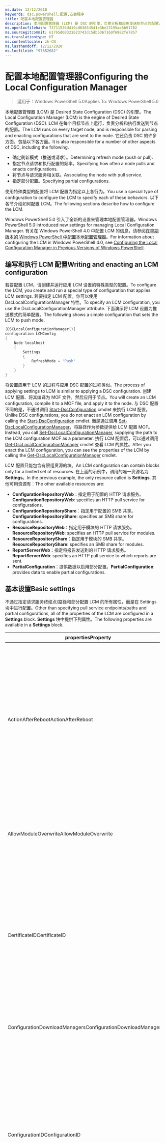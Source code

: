 ```yaml
---
ms.date: 12/12/2018
keywords: dsc,powershell,配置,安装程序
title: 配置本地配置管理器
description: 本地配置管理器 (LCM) 是 DSC 的引擎，负责分析和应用发送到节点的配置。
ms.openlocfilehash: 73711536d419cd0305d541e3be23195ae6b91782
ms.sourcegitcommit: 61765d08321623743dc5db5367160f6982fe7857
ms.translationtype: HT
ms.contentlocale: zh-CN
ms.lasthandoff: 12/12/2020
ms.locfileid: "97352682"
---
```

# <a name="configuring-the-local-configuration-manager"></a><span data-ttu-id="850c1-104">配置本地配置管理器</span><span class="sxs-lookup"><span data-stu-id="850c1-104">Configuring the Local Configuration Manager</span></span>

> <span data-ttu-id="850c1-105">适用于：Windows PowerShell 5.0</span><span class="sxs-lookup"><span data-stu-id="850c1-105">Applies To: Windows PowerShell 5.0</span></span>

<span data-ttu-id="850c1-106">本地配置管理器 (LCM) 是 Desired State Configuration (DSC) 的引擎。</span><span class="sxs-lookup"><span data-stu-id="850c1-106">The Local Configuration Manager (LCM) is the engine of Desired State Configuration (DSC).</span></span> <span data-ttu-id="850c1-107">LCM 在每个目标节点上运行，负责分析和执行发送到节点的配置。</span><span class="sxs-lookup"><span data-stu-id="850c1-107">The LCM runs on every target node, and is responsible for parsing and enacting configurations that are sent to the node.</span></span> <span data-ttu-id="850c1-108">它还负责 DSC 的许多方面，包括以下各方面。</span><span class="sxs-lookup"><span data-stu-id="850c1-108">It is also responsible for a number of other aspects of DSC, including the following.</span></span>

- <span data-ttu-id="850c1-109">确定刷新模式（推送或请求）。</span><span class="sxs-lookup"><span data-stu-id="850c1-109">Determining refresh mode (push or pull).</span></span>
- <span data-ttu-id="850c1-110">指定节点请求和执行配置的频率。</span><span class="sxs-lookup"><span data-stu-id="850c1-110">Specifying how often a node pulls and enacts configurations.</span></span>
- <span data-ttu-id="850c1-111">将节点与请求服务相关联。</span><span class="sxs-lookup"><span data-stu-id="850c1-111">Associating the node with pull service.</span></span>
- <span data-ttu-id="850c1-112">指定部分配置。</span><span class="sxs-lookup"><span data-stu-id="850c1-112">Specifying partial configurations.</span></span>

<span data-ttu-id="850c1-113">使用特殊类型的配置将 LCM 配置为指定以上各行为。</span><span class="sxs-lookup"><span data-stu-id="850c1-113">You use a special type of configuration to configure the LCM to specify each of these behaviors.</span></span> <span data-ttu-id="850c1-114">以下各节介绍如何配置 LCM。</span><span class="sxs-lookup"><span data-stu-id="850c1-114">The following sections describe how to configure the LCM.</span></span>

<span data-ttu-id="850c1-115">Windows PowerShell 5.0 引入了全新的设置来管理本地配置管理器。</span><span class="sxs-lookup"><span data-stu-id="850c1-115">Windows PowerShell 5.0 introduced new settings for managing Local Configuration Manager.</span></span> <span data-ttu-id="850c1-116">有关在 Windows PowerShell 4.0 中配置 LCM 的信息，请参阅[在早期版本的 Windows PowerShell 中配置本地配置管理器](metaconfig4.md)。</span><span class="sxs-lookup"><span data-stu-id="850c1-116">For information about configuring the LCM in Windows PowerShell 4.0, see [Configuring the Local Configuration Manager in Previous Versions of Windows PowerShell](metaconfig4.md).</span></span>

## <a name="writing-and-enacting-an-lcm-configuration"></a><span data-ttu-id="850c1-117">编写和执行 LCM 配置</span><span class="sxs-lookup"><span data-stu-id="850c1-117">Writing and enacting an LCM configuration</span></span>

<span data-ttu-id="850c1-118">若要配置 LCM，请创建并运行应用 LCM 设置的特殊类型的配置。</span><span class="sxs-lookup"><span data-stu-id="850c1-118">To configure the LCM, you create and run a special type of configuration that applies LCM settings.</span></span>
<span data-ttu-id="850c1-119">若要指定 LCM 配置，你可以使用 DscLocalConfigurationManager 特性。</span><span class="sxs-lookup"><span data-stu-id="850c1-119">To specify an LCM configuration, you use the DscLocalConfigurationManager attribute.</span></span> <span data-ttu-id="850c1-120">下面演示将 LCM 设置为推送模式的简单配置。</span><span class="sxs-lookup"><span data-stu-id="850c1-120">The following shows a simple configuration that sets the LCM to push mode.</span></span>

```powershell
[DSCLocalConfigurationManager()]
configuration LCMConfig
{
    Node localhost
    {
        Settings
        {
            RefreshMode = 'Push'
        }
    }
}
```

<span data-ttu-id="850c1-121">将设置应用于 LCM 的过程与应用 DSC 配置的过程类似。</span><span class="sxs-lookup"><span data-stu-id="850c1-121">The process of applying settings to LCM is similar to applying a DSC configuration.</span></span> <span data-ttu-id="850c1-122">创建 LCM 配置、将其编译为 MOF 文件，然后应用于节点。</span><span class="sxs-lookup"><span data-stu-id="850c1-122">You will create an LCM configuration, compile it to a MOF file, and apply it to the node.</span></span> <span data-ttu-id="850c1-123">与 DSC 配置不同的是，不通过调用 [Start-DscConfiguration](/powershell/module/psdesiredstateconfiguration/start-dscconfiguration) cmdlet 来执行 LCM 配置。</span><span class="sxs-lookup"><span data-stu-id="850c1-123">Unlike DSC configurations, you do not enact an LCM configuration by calling the [Start-DscConfiguration](/powershell/module/psdesiredstateconfiguration/start-dscconfiguration) cmdlet.</span></span> <span data-ttu-id="850c1-124">而是通过调用 [Set-DscLocalConfigurationManager](/powershell/module/PSDesiredStateConfiguration/Set-DscLocalConfigurationManager)，将路径作为参数提供给 LCM 配置 MOF。</span><span class="sxs-lookup"><span data-stu-id="850c1-124">Instead, you call [Set-DscLocalConfigurationManager](/powershell/module/PSDesiredStateConfiguration/Set-DscLocalConfigurationManager), supplying the path to the LCM configuration MOF as a parameter.</span></span> <span data-ttu-id="850c1-125">执行 LCM 配置后，可以通过调用 [Get-DscLocalConfigurationManager](/powershell/module/PSDesiredStateConfiguration/Get-DscLocalConfigurationManager) cmdlet 查看 LCM 的属性。</span><span class="sxs-lookup"><span data-stu-id="850c1-125">After you enact the LCM configuration, you can see the properties of the LCM by calling the [Get-DscLocalConfigurationManager](/powershell/module/PSDesiredStateConfiguration/Get-DscLocalConfigurationManager) cmdlet.</span></span>

<span data-ttu-id="850c1-126">LCM 配置只能包含有限组资源的块。</span><span class="sxs-lookup"><span data-stu-id="850c1-126">An LCM configuration can contain blocks only for a limited set of resources.</span></span> <span data-ttu-id="850c1-127">在上面的示例中，调用的唯一资源名为 **Settings**。</span><span class="sxs-lookup"><span data-stu-id="850c1-127">In the previous example, the only resource called is **Settings**.</span></span> <span data-ttu-id="850c1-128">其他可用资源有：</span><span class="sxs-lookup"><span data-stu-id="850c1-128">The other available resources are:</span></span>

- <span data-ttu-id="850c1-129">**ConfigurationRepositoryWeb**：指定用于配置的 HTTP 请求服务。</span><span class="sxs-lookup"><span data-stu-id="850c1-129">**ConfigurationRepositoryWeb**: specifies an HTTP pull service for configurations.</span></span>
- <span data-ttu-id="850c1-130">**ConfigurationRepositoryShare**：指定用于配置的 SMB 共享。</span><span class="sxs-lookup"><span data-stu-id="850c1-130">**ConfigurationRepositoryShare**: specifies an SMB share for configurations.</span></span>
- <span data-ttu-id="850c1-131">**ResourceRepositoryWeb**：指定用于模块的 HTTP 请求服务。</span><span class="sxs-lookup"><span data-stu-id="850c1-131">**ResourceRepositoryWeb**: specifies an HTTP pull service for modules.</span></span>
- <span data-ttu-id="850c1-132">**ResourceRepositoryShare**：指定用于模块的 SMB 共享。</span><span class="sxs-lookup"><span data-stu-id="850c1-132">**ResourceRepositoryShare**: specifies an SMB share for modules.</span></span>
- <span data-ttu-id="850c1-133">**ReportServerWeb**：指定将报告发送到的 HTTP 请求服务。</span><span class="sxs-lookup"><span data-stu-id="850c1-133">**ReportServerWeb**: specifies an HTTP pull service to which reports are sent.</span></span>
- <span data-ttu-id="850c1-134">**PartialConfiguration**：提供数据以启用部分配置。</span><span class="sxs-lookup"><span data-stu-id="850c1-134">**PartialConfiguration**: provides data to enable partial configurations.</span></span>

## <a name="basic-settings"></a><span data-ttu-id="850c1-135">基本设置</span><span class="sxs-lookup"><span data-stu-id="850c1-135">Basic settings</span></span>

<span data-ttu-id="850c1-136">不通过指定请求服务终结点/路径和部分配置 LCM 的所有属性，而是在 Settings  块中进行配置。</span><span class="sxs-lookup"><span data-stu-id="850c1-136">Other than specifying pull service endpoints/paths and partial configurations, all of the properties of the LCM are configured in a **Settings** block.</span></span> <span data-ttu-id="850c1-137">**Settings** 块中提供下列属性。</span><span class="sxs-lookup"><span data-stu-id="850c1-137">The following properties are available in a **Settings** block.</span></span>

|  <span data-ttu-id="850c1-138">properties</span><span class="sxs-lookup"><span data-stu-id="850c1-138">Property</span></span>  |  <span data-ttu-id="850c1-139">类型</span><span class="sxs-lookup"><span data-stu-id="850c1-139">Type</span></span>  |  <span data-ttu-id="850c1-140">说明</span><span class="sxs-lookup"><span data-stu-id="850c1-140">Description</span></span>   |
|----------- |------- |--------------- |
| <span data-ttu-id="850c1-141">ActionAfterReboot</span><span class="sxs-lookup"><span data-stu-id="850c1-141">ActionAfterReboot</span></span>| <span data-ttu-id="850c1-142">字符串</span><span class="sxs-lookup"><span data-stu-id="850c1-142">string</span></span>| <span data-ttu-id="850c1-143">指定在应用配置期间重启后进行什么操作。</span><span class="sxs-lookup"><span data-stu-id="850c1-143">Specifies what happens after a reboot during the application of a configuration.</span></span> <span data-ttu-id="850c1-144">可取值为 __ContinueConfiguration__ 和 __StopConfiguration__。</span><span class="sxs-lookup"><span data-stu-id="850c1-144">The possible values are __"ContinueConfiguration"__ and __"StopConfiguration"__.</span></span> <ul><li> <span data-ttu-id="850c1-145">__ContinueConfiguration__：在计算机重新启动后继续应用当前配置。</span><span class="sxs-lookup"><span data-stu-id="850c1-145">__ContinueConfiguration__: Continue applying the current configuration after machine reboot.</span></span> <span data-ttu-id="850c1-146">此为默认值。</span><span class="sxs-lookup"><span data-stu-id="850c1-146">This is the default value</span></span></li><li><span data-ttu-id="850c1-147">__StopConfiguration__：在计算机重新启动后停止当前配置。</span><span class="sxs-lookup"><span data-stu-id="850c1-147">__StopConfiguration__: Stop the current configuration after machine reboot.</span></span></li></ul>|
| <span data-ttu-id="850c1-148">AllowModuleOverwrite</span><span class="sxs-lookup"><span data-stu-id="850c1-148">AllowModuleOverwrite</span></span>| <span data-ttu-id="850c1-149">bool</span><span class="sxs-lookup"><span data-stu-id="850c1-149">bool</span></span>| <span data-ttu-id="850c1-150">若允许从请求服务下载的新配置覆盖目标节点上的旧配置，则为 __$TRUE__。</span><span class="sxs-lookup"><span data-stu-id="850c1-150">__$TRUE__ if new configurations downloaded from the pull service are allowed to overwrite the old ones on the target node.</span></span> <span data-ttu-id="850c1-151">否则为 $FALSE。</span><span class="sxs-lookup"><span data-stu-id="850c1-151">Otherwise, $FALSE.</span></span>|
| <span data-ttu-id="850c1-152">CertificateID</span><span class="sxs-lookup"><span data-stu-id="850c1-152">CertificateID</span></span>| <span data-ttu-id="850c1-153">字符串</span><span class="sxs-lookup"><span data-stu-id="850c1-153">string</span></span>| <span data-ttu-id="850c1-154">用于保护在配置中传递的凭据的证书指纹。</span><span class="sxs-lookup"><span data-stu-id="850c1-154">The thumbprint of a certificate used to secure credentials passed in a configuration.</span></span> <span data-ttu-id="850c1-155">更多详细信息，请参阅 [Want to secure credentials in Windows PowerShell Desired State Configuration?（希望在 Windows PowerShell Desired State Configuration 中保护凭据？）](https://devblogs.microsoft.com/powershell/want-to-secure-credentials-in-windows-powershell-desired-state-configuration/)。</span><span class="sxs-lookup"><span data-stu-id="850c1-155">For more information see [Want to secure credentials in Windows PowerShell Desired State Configuration?](https://devblogs.microsoft.com/powershell/want-to-secure-credentials-in-windows-powershell-desired-state-configuration/).</span></span> <br> <span data-ttu-id="850c1-156">__注意：__ 如果使用 Azure 自动化 DSC 请求服务，则会自动进行管理。</span><span class="sxs-lookup"><span data-stu-id="850c1-156">__Note:__ this is managed automatically if using Azure Automation DSC pull service.</span></span>|
| <span data-ttu-id="850c1-157">ConfigurationDownloadManagers</span><span class="sxs-lookup"><span data-stu-id="850c1-157">ConfigurationDownloadManagers</span></span>| <span data-ttu-id="850c1-158">CimInstance[]</span><span class="sxs-lookup"><span data-stu-id="850c1-158">CimInstance[]</span></span>| <span data-ttu-id="850c1-159">已过时。</span><span class="sxs-lookup"><span data-stu-id="850c1-159">Obsolete.</span></span> <span data-ttu-id="850c1-160">使用 __ConfigurationRepositoryWeb__ 和 __ConfigurationRepositoryShare__ 块定义配置请求服务终结点。</span><span class="sxs-lookup"><span data-stu-id="850c1-160">Use __ConfigurationRepositoryWeb__ and __ConfigurationRepositoryShare__ blocks to define configuration pull service endpoints.</span></span>|
| <span data-ttu-id="850c1-161">ConfigurationID</span><span class="sxs-lookup"><span data-stu-id="850c1-161">ConfigurationID</span></span>| <span data-ttu-id="850c1-162">字符串</span><span class="sxs-lookup"><span data-stu-id="850c1-162">string</span></span>| <span data-ttu-id="850c1-163">用于向后兼容早期版本的请求服务。</span><span class="sxs-lookup"><span data-stu-id="850c1-163">For backwards compatibility with older pull service versions.</span></span> <span data-ttu-id="850c1-164">用于标识要从请求服务获取的配置文件的 GUID。</span><span class="sxs-lookup"><span data-stu-id="850c1-164">A GUID that identifies the configuration file to get from a pull service.</span></span> <span data-ttu-id="850c1-165">如果配置 MOF 名为 ConfigurationID.mof，那么节点将在请求服务上请求配置。</span><span class="sxs-lookup"><span data-stu-id="850c1-165">The node will pull configurations on the pull service if the name of the configuration MOF is named ConfigurationID.mof.</span></span><br> <span data-ttu-id="850c1-166">__注意：__ 如果设置此属性，将无法使用 RegistrationKey 将节点注册到请求服务  。</span><span class="sxs-lookup"><span data-stu-id="850c1-166">__Note:__ If you set this property, registering the node with a pull service by using __RegistrationKey__ does not work.</span></span> <span data-ttu-id="850c1-167">有关详细信息，请参阅[使用配置名称设置请求客户端](../pull-server/pullClientConfigNames.md)。</span><span class="sxs-lookup"><span data-stu-id="850c1-167">For more information, see [Setting up a pull client with configuration names](../pull-server/pullClientConfigNames.md).</span></span>|
| <span data-ttu-id="850c1-168">ConfigurationMode</span><span class="sxs-lookup"><span data-stu-id="850c1-168">ConfigurationMode</span></span>| <span data-ttu-id="850c1-169">字符串</span><span class="sxs-lookup"><span data-stu-id="850c1-169">string</span></span> | <span data-ttu-id="850c1-170">指定 LCM 实际如何将配置应用到目标节点。</span><span class="sxs-lookup"><span data-stu-id="850c1-170">Specifies how the LCM actually applies the configuration to the target nodes.</span></span> <span data-ttu-id="850c1-171">可能的值为 __ApplyOnly__、__ApplyAndMonitor__ 和 __ApplyAndAutoCorrect__。</span><span class="sxs-lookup"><span data-stu-id="850c1-171">Possible values are __"ApplyOnly"__,__"ApplyAndMonitor"__, and __"ApplyAndAutoCorrect"__.</span></span> <ul><li><span data-ttu-id="850c1-172">__ApplyOnly__：DSC 将应用配置，但若未向目标节点推送新配置或从服务请求新配置，则它不会执行任何进一步操作。</span><span class="sxs-lookup"><span data-stu-id="850c1-172">__ApplyOnly__: DSC applies the configuration and does nothing further unless a new configuration is pushed to the target node or when a new configuration is pulled from a service.</span></span> <span data-ttu-id="850c1-173">首次应用新配置后，DSC 将不检查以前配置状态的偏离。</span><span class="sxs-lookup"><span data-stu-id="850c1-173">After initial application of a new configuration, DSC does not check for drift from a previously configured state.</span></span> <span data-ttu-id="850c1-174">请注意，__ApplyOnly__ 生效前，DSC 将尝试应用配置，直到成功为止。</span><span class="sxs-lookup"><span data-stu-id="850c1-174">Note that DSC will attempt to apply the configuration until it is successful before __ApplyOnly__ takes effect.</span></span> </li><li> <span data-ttu-id="850c1-175">__ApplyAndMonitor__：这是默认值。</span><span class="sxs-lookup"><span data-stu-id="850c1-175">__ApplyAndMonitor__: This is the default value.</span></span> <span data-ttu-id="850c1-176">LCM 将应用任意新配置。</span><span class="sxs-lookup"><span data-stu-id="850c1-176">The LCM applies any new configurations.</span></span> <span data-ttu-id="850c1-177">首次应用新配置后，如果目标节点偏离所需状态，DSC 将在日志中报告差异。</span><span class="sxs-lookup"><span data-stu-id="850c1-177">After initial application of a new configuration, if the target node drifts from the desired state, DSC reports the discrepancy in logs.</span></span> <span data-ttu-id="850c1-178">请注意，__ApplyAndMonitor__ 生效前，DSC 将尝试应用配置，直到成功为止。</span><span class="sxs-lookup"><span data-stu-id="850c1-178">Note that DSC will attempt to apply the configuration until it is successful before __ApplyAndMonitor__ takes effect.</span></span></li><li><span data-ttu-id="850c1-179">__ApplyAndAutoCorrect__：DSC 将应用任何新配置。</span><span class="sxs-lookup"><span data-stu-id="850c1-179">__ApplyAndAutoCorrect__: DSC applies any new configurations.</span></span> <span data-ttu-id="850c1-180">首次应用新配置后，如果目标节点偏离适当状态，则 DSC 将在日志中报告差异然后重新应用当前配置。</span><span class="sxs-lookup"><span data-stu-id="850c1-180">After initial application of a new configuration, if the target node drifts from the desired state, DSC reports the discrepancy in logs, and then re-applies the current configuration.</span></span></li></ul>|
| <span data-ttu-id="850c1-181">ConfigurationModeFrequencyMins</span><span class="sxs-lookup"><span data-stu-id="850c1-181">ConfigurationModeFrequencyMins</span></span>| <span data-ttu-id="850c1-182">UInt32</span><span class="sxs-lookup"><span data-stu-id="850c1-182">UInt32</span></span>| <span data-ttu-id="850c1-183">检查和应用当前配置的时间间隔（以分钟为单位）。</span><span class="sxs-lookup"><span data-stu-id="850c1-183">How often, in minutes, the current configuration is checked and applied.</span></span> <span data-ttu-id="850c1-184">如果将 ConfigurationMode 属性设置为 ApplyOnly，则将忽略此属性。</span><span class="sxs-lookup"><span data-stu-id="850c1-184">This property is ignored if the ConfigurationMode property is set to ApplyOnly.</span></span> <span data-ttu-id="850c1-185">默认值为 15。</span><span class="sxs-lookup"><span data-stu-id="850c1-185">The default value is 15.</span></span>|
| <span data-ttu-id="850c1-186">DebugMode</span><span class="sxs-lookup"><span data-stu-id="850c1-186">DebugMode</span></span>| <span data-ttu-id="850c1-187">字符串</span><span class="sxs-lookup"><span data-stu-id="850c1-187">string</span></span>| <span data-ttu-id="850c1-188">可取值为 __None__、__ForceModuleImport__ 和 __All__。</span><span class="sxs-lookup"><span data-stu-id="850c1-188">Possible values are __None__, __ForceModuleImport__, and __All__.</span></span> <ul><li><span data-ttu-id="850c1-189">设置为 __None__ 可以使用缓存的资源。</span><span class="sxs-lookup"><span data-stu-id="850c1-189">Set to __None__ to use cached resources.</span></span> <span data-ttu-id="850c1-190">这是默认值，应在生产方案中使用。</span><span class="sxs-lookup"><span data-stu-id="850c1-190">This is the default and should be used in production scenarios.</span></span></li><li><span data-ttu-id="850c1-191">设置为 __ForceModuleImport__ 会导致 LCM 重载所有 DSC 资源模块，即使这些模块之前已被加载并缓存，也是如此。</span><span class="sxs-lookup"><span data-stu-id="850c1-191">Setting to __ForceModuleImport__, causes the LCM to reload any DSC resource modules, even if they have been previously loaded and cached.</span></span> <span data-ttu-id="850c1-192">这会影响 DSC 操作的性能，因为将在使用时重新加载每个模块。</span><span class="sxs-lookup"><span data-stu-id="850c1-192">This impacts the performance of DSC operations as each module is reloaded on use.</span></span> <span data-ttu-id="850c1-193">通常在调试资源时使用此值</span><span class="sxs-lookup"><span data-stu-id="850c1-193">Typically you would use this value while debugging a resource</span></span></li><li><span data-ttu-id="850c1-194">在此版本中，__All__ 等同于 __ForceModuleImport__</span><span class="sxs-lookup"><span data-stu-id="850c1-194">In this release, __All__ is same as __ForceModuleImport__</span></span></li></ul> |
| <span data-ttu-id="850c1-195">RebootNodeIfNeeded</span><span class="sxs-lookup"><span data-stu-id="850c1-195">RebootNodeIfNeeded</span></span>| <span data-ttu-id="850c1-196">bool</span><span class="sxs-lookup"><span data-stu-id="850c1-196">bool</span></span>| <span data-ttu-id="850c1-197">将此设置为 `$true` 可使资源使用 `$global:DSCMachineStatus` 标志重新启动节点。</span><span class="sxs-lookup"><span data-stu-id="850c1-197">Set this to `$true` to allow resources to reboot the Node using the `$global:DSCMachineStatus` flag.</span></span> <span data-ttu-id="850c1-198">否则，你必须为要求重启的配置手动重启节点。</span><span class="sxs-lookup"><span data-stu-id="850c1-198">Otherwise, you will have to manually reboot the node for any configuration that requires it.</span></span> <span data-ttu-id="850c1-199">默认值是 `$false`。</span><span class="sxs-lookup"><span data-stu-id="850c1-199">The default value is `$false`.</span></span> <span data-ttu-id="850c1-200">若要在通过 DSC 以外的其他配置（例如 Windows Installer）执行重启条件时使用此设置，请将此设置和 [ComputerManagementDsc](https://github.com/PowerShell/ComputerManagementDsc) 模块中的 __PendingReboot__ 资源组合使用。</span><span class="sxs-lookup"><span data-stu-id="850c1-200">To use this setting when a reboot condition is enacted by something other than DSC (such as Windows Installer), combine this setting with the __PendingReboot__ resource in the [ComputerManagementDsc](https://github.com/PowerShell/ComputerManagementDsc) module.</span></span>|
| <span data-ttu-id="850c1-201">RefreshMode</span><span class="sxs-lookup"><span data-stu-id="850c1-201">RefreshMode</span></span>| <span data-ttu-id="850c1-202">字符串</span><span class="sxs-lookup"><span data-stu-id="850c1-202">string</span></span>| <span data-ttu-id="850c1-203">指定 LCM 如何获取配置。</span><span class="sxs-lookup"><span data-stu-id="850c1-203">Specifies how the LCM gets configurations.</span></span> <span data-ttu-id="850c1-204">可取值为 __Disabled__、__Push__ 和 __Pull__。</span><span class="sxs-lookup"><span data-stu-id="850c1-204">The possible values are __"Disabled"__, __"Push"__, and __"Pull"__.</span></span> <ul><li><span data-ttu-id="850c1-205">__Disabled__：DSC 配置对该节点禁用。</span><span class="sxs-lookup"><span data-stu-id="850c1-205">__Disabled__: DSC configurations are disabled for this node.</span></span></li><li> <span data-ttu-id="850c1-206">__Push__：通过调用 [Start-DscConfiguration](/powershell/module/psdesiredstateconfiguration/start-dscconfiguration) cmdlet 启动配置。</span><span class="sxs-lookup"><span data-stu-id="850c1-206">__Push__: Configurations are initiated by calling the [Start-DscConfiguration](/powershell/module/psdesiredstateconfiguration/start-dscconfiguration) cmdlet.</span></span> <span data-ttu-id="850c1-207">将配置立即应用到节点。</span><span class="sxs-lookup"><span data-stu-id="850c1-207">The configuration is applied immediately to the node.</span></span> <span data-ttu-id="850c1-208">这是默认值。</span><span class="sxs-lookup"><span data-stu-id="850c1-208">This is the default value.</span></span></li><li><span data-ttu-id="850c1-209">__Pull：__ 将节点配置为从请求服务或 SMB 路径定期检查配置。</span><span class="sxs-lookup"><span data-stu-id="850c1-209">__Pull:__ The node is configured to regularly check for configurations from a pull service or SMB path.</span></span> <span data-ttu-id="850c1-210">如果此属性被设置为 __Pull__，则必须在 __ConfigurationRepositoryWeb__ 或 __ConfigurationRepositoryShare__ 块中指定 HTTP（服务）或 SMB（共享）路径。</span><span class="sxs-lookup"><span data-stu-id="850c1-210">If this property is set to __Pull__, you must specify an HTTP (service) or SMB (share) path in a __ConfigurationRepositoryWeb__ or __ConfigurationRepositoryShare__ block.</span></span></li></ul>|
| <span data-ttu-id="850c1-211">RefreshFrequencyMins</span><span class="sxs-lookup"><span data-stu-id="850c1-211">RefreshFrequencyMins</span></span>| <span data-ttu-id="850c1-212">Uint32</span><span class="sxs-lookup"><span data-stu-id="850c1-212">Uint32</span></span>| <span data-ttu-id="850c1-213">LCM 按此时间间隔（以分钟为单位）检查请求服务，以获取更新的配置并检查本地配置是否发生了偏移。</span><span class="sxs-lookup"><span data-stu-id="850c1-213">The time interval, in minutes, at which the LCM checks a pull service to get updated configurations and checks local configuration for drift.</span></span> <span data-ttu-id="850c1-214">无论是否下载了更新，都将应用该配置。</span><span class="sxs-lookup"><span data-stu-id="850c1-214">The configuration is applied regardless of whether an update was downloaded.</span></span> <span data-ttu-id="850c1-215">如果 LCM 未配置为请求模式，则将忽略此值。</span><span class="sxs-lookup"><span data-stu-id="850c1-215">This value is ignored if the LCM is not configured in pull mode.</span></span> <span data-ttu-id="850c1-216">默认值为 30。</span><span class="sxs-lookup"><span data-stu-id="850c1-216">The default value is 30.</span></span>|
| <span data-ttu-id="850c1-217">ReportManagers</span><span class="sxs-lookup"><span data-stu-id="850c1-217">ReportManagers</span></span>| <span data-ttu-id="850c1-218">CimInstance[]</span><span class="sxs-lookup"><span data-stu-id="850c1-218">CimInstance[]</span></span>| <span data-ttu-id="850c1-219">已过时。</span><span class="sxs-lookup"><span data-stu-id="850c1-219">Obsolete.</span></span> <span data-ttu-id="850c1-220">使用 __ReportServerWeb__ 块定义终结点，以将报告数据发送到请求服务。</span><span class="sxs-lookup"><span data-stu-id="850c1-220">Use __ReportServerWeb__ blocks to define an endpoint to send reporting data to a pull service.</span></span>|
| <span data-ttu-id="850c1-221">ResourceModuleManagers</span><span class="sxs-lookup"><span data-stu-id="850c1-221">ResourceModuleManagers</span></span>| <span data-ttu-id="850c1-222">CimInstance[]</span><span class="sxs-lookup"><span data-stu-id="850c1-222">CimInstance[]</span></span>| <span data-ttu-id="850c1-223">已过时。</span><span class="sxs-lookup"><span data-stu-id="850c1-223">Obsolete.</span></span> <span data-ttu-id="850c1-224">使用 __ResourceRepositoryWeb__ 和 __ResourceRepositoryShare__ 块分别定义请求服务 HTTP 终结点和 SMB 路径。</span><span class="sxs-lookup"><span data-stu-id="850c1-224">Use __ResourceRepositoryWeb__ and __ResourceRepositoryShare__ blocks to define pull service HTTP endpoints or SMB paths, respectively.</span></span>|
| <span data-ttu-id="850c1-225">PartialConfigurations</span><span class="sxs-lookup"><span data-stu-id="850c1-225">PartialConfigurations</span></span>| <span data-ttu-id="850c1-226">CimInstance</span><span class="sxs-lookup"><span data-stu-id="850c1-226">CimInstance</span></span>| <span data-ttu-id="850c1-227">未实现。</span><span class="sxs-lookup"><span data-stu-id="850c1-227">Not implemented.</span></span> <span data-ttu-id="850c1-228">请勿使用。</span><span class="sxs-lookup"><span data-stu-id="850c1-228">Do not use.</span></span>|
| <span data-ttu-id="850c1-229">StatusRetentionTimeInDays</span><span class="sxs-lookup"><span data-stu-id="850c1-229">StatusRetentionTimeInDays</span></span> | <span data-ttu-id="850c1-230">UInt32</span><span class="sxs-lookup"><span data-stu-id="850c1-230">UInt32</span></span>| <span data-ttu-id="850c1-231">LCM 保留当前配置状态的天数。</span><span class="sxs-lookup"><span data-stu-id="850c1-231">The number of days the LCM keeps the status of the current configuration.</span></span>|

> [!NOTE]
> <span data-ttu-id="850c1-232">LCM 基于以下条件启动 ConfigurationModeFrequencyMins  周期：</span><span class="sxs-lookup"><span data-stu-id="850c1-232">The LCM starts the **ConfigurationModeFrequencyMins** cycle based on:</span></span>
>
> - <span data-ttu-id="850c1-233">使用 `Set-DscLocalConfigurationManager` 应用更改了 ConfigurationModeFrequencyMins 的新的元配置</span><span class="sxs-lookup"><span data-stu-id="850c1-233">A new metaconfig with a change to **ConfigurationModeFrequencyMins** is applied using `Set-DscLocalConfigurationManager`</span></span>
> - <span data-ttu-id="850c1-234">计算机重新启动</span><span class="sxs-lookup"><span data-stu-id="850c1-234">A machine restart</span></span>
>
> <span data-ttu-id="850c1-235">对于计时器进程遇到故障的任何状况，会在 30 秒内检测到该状况，并且会重新启动周期。</span><span class="sxs-lookup"><span data-stu-id="850c1-235">For any condition where the timer process experiences a crash, that will be detected within 30 seconds and the cycle will be restarted.</span></span> <span data-ttu-id="850c1-236">并发操作可能会延迟周期启动，如果此操作的持续时间超过配置的频率，则下一个计时器不会启动。</span><span class="sxs-lookup"><span data-stu-id="850c1-236">A concurrent operation could delay the cycle from being started, if the duration of this operation exceeds the configured cycle frequency, the next timer will not start.</span></span> <span data-ttu-id="850c1-237">例如，元配置以 15 分钟请求频率进行配置，请求会在 T1 进行。</span><span class="sxs-lookup"><span data-stu-id="850c1-237">Example, the metaconfig is configured at a 15 minute pull frequency and a pull occurs at T1.</span></span> <span data-ttu-id="850c1-238">节点未在 16 分钟内完成工作。</span><span class="sxs-lookup"><span data-stu-id="850c1-238">The Node does not finish work for 16 minutes.</span></span> <span data-ttu-id="850c1-239">第一个 15 分钟周期会被忽略，下一个请求会在 T1+15+15 进行。</span><span class="sxs-lookup"><span data-stu-id="850c1-239">The first 15 minute cycle is ignored, and next pull will happen at T1+15+15.</span></span>
>
> <span data-ttu-id="850c1-240">请求方案中的初始意图在于将 `RefreshFrequencyMins` 设置为比 `ConfigurationModeFrequencyMins` 长的时间。</span><span class="sxs-lookup"><span data-stu-id="850c1-240">The original intent in Pull scenarios was that the `RefreshFrequencyMins` is set to a longer time than the `ConfigurationModeFrequencyMins`.</span></span> <span data-ttu-id="850c1-241">本地配置将主要由 `ConfigurationModeFrequencyMins` 托管，以避免配置偏移，并且 `RefreshFrequencyMins` 用于跟踪管理员所做的实际配置更改。</span><span class="sxs-lookup"><span data-stu-id="850c1-241">Local configurations would be manged primarily by `ConfigurationModeFrequencyMins` to avoid configuration drift and `RefreshFrequencyMins` is used to keep track of actual configuration changes made by administrator.</span></span>

## <a name="pull-service"></a><span data-ttu-id="850c1-242">请求服务</span><span class="sxs-lookup"><span data-stu-id="850c1-242">Pull service</span></span>

<span data-ttu-id="850c1-243">LCM 配置支持定义以下类型的请求服务终结点：</span><span class="sxs-lookup"><span data-stu-id="850c1-243">LCM configuration supports defining the following types of pull service endpoints:</span></span>

- <span data-ttu-id="850c1-244">**配置服务器**：DSC 配置的存储库。</span><span class="sxs-lookup"><span data-stu-id="850c1-244">**Configuration server**: A repository for DSC configurations.</span></span> <span data-ttu-id="850c1-245">使用 **ConfigurationRepositoryWeb**（对于基于 Web 的服务器）和 **ConfigurationRepositoryShare**（对于基于 SMB 的服务器）块定义配置服务器。</span><span class="sxs-lookup"><span data-stu-id="850c1-245">Define configuration servers by using **ConfigurationRepositoryWeb** (for web-based servers) and **ConfigurationRepositoryShare** (for SMB-based servers) blocks.</span></span>
- <span data-ttu-id="850c1-246">**资源服务器**：打包为 PowerShell 模块的 DSC 资源存储库。</span><span class="sxs-lookup"><span data-stu-id="850c1-246">**Resource server**: A repository for DSC resources, packaged as PowerShell modules.</span></span> <span data-ttu-id="850c1-247">使用 **ResourceRepositoryWeb**（对于基于 Web 的服务器）和 **ResourceRepositoryShare**（对于基于 SMB 的服务器）块定义资源服务器。</span><span class="sxs-lookup"><span data-stu-id="850c1-247">Define resource servers by using **ResourceRepositoryWeb** (for web-based servers) and **ResourceRepositoryShare** (for SMB-based servers) blocks.</span></span>
- <span data-ttu-id="850c1-248">**报表服务器**：DSC 将报表数据发送到的服务。</span><span class="sxs-lookup"><span data-stu-id="850c1-248">**Report server**: A service that DSC sends report data to.</span></span> <span data-ttu-id="850c1-249">使用 **ReportServerWeb** 块定义报表服务器。</span><span class="sxs-lookup"><span data-stu-id="850c1-249">Define report servers by using **ReportServerWeb** blocks.</span></span> <span data-ttu-id="850c1-250">报表服务器必须是 Web 服务。</span><span class="sxs-lookup"><span data-stu-id="850c1-250">A report server must be a web service.</span></span>

<span data-ttu-id="850c1-251">有关请求服务的更多详细信息，请参阅 [Desired State Configuration 请求服务](../pull-server/pullServer.md)。</span><span class="sxs-lookup"><span data-stu-id="850c1-251">For more details on pull service see, [Desired State Configuration Pull Service](../pull-server/pullServer.md).</span></span>

## <a name="configuration-server-blocks"></a><span data-ttu-id="850c1-252">配置服务器块</span><span class="sxs-lookup"><span data-stu-id="850c1-252">Configuration server blocks</span></span>

<span data-ttu-id="850c1-253">若要定义基于 Web 的配置服务器，请创建 **ConfigurationRepositoryWeb** 块。</span><span class="sxs-lookup"><span data-stu-id="850c1-253">To define a web-based configuration server, you create a **ConfigurationRepositoryWeb** block.</span></span> <span data-ttu-id="850c1-254">**ConfigurationRepositoryWeb** 定义以下属性。</span><span class="sxs-lookup"><span data-stu-id="850c1-254">A **ConfigurationRepositoryWeb** defines the following properties.</span></span>

|<span data-ttu-id="850c1-255">properties</span><span class="sxs-lookup"><span data-stu-id="850c1-255">Property</span></span>|<span data-ttu-id="850c1-256">类型</span><span class="sxs-lookup"><span data-stu-id="850c1-256">Type</span></span>|<span data-ttu-id="850c1-257">说明</span><span class="sxs-lookup"><span data-stu-id="850c1-257">Description</span></span>|
|---|---|---|
|<span data-ttu-id="850c1-258">AllowUnsecureConnection</span><span class="sxs-lookup"><span data-stu-id="850c1-258">AllowUnsecureConnection</span></span>|<span data-ttu-id="850c1-259">bool</span><span class="sxs-lookup"><span data-stu-id="850c1-259">bool</span></span>|<span data-ttu-id="850c1-260">设置为 **$TRUE** 以允许无需身份验证即可从节点连接到服务器。</span><span class="sxs-lookup"><span data-stu-id="850c1-260">Set to **$TRUE** to allow connections from the node to the server without authentication.</span></span> <span data-ttu-id="850c1-261">设置为 **$FALSE** 以要求进行身份验证。</span><span class="sxs-lookup"><span data-stu-id="850c1-261">Set to **$FALSE** to require authentication.</span></span>|
|<span data-ttu-id="850c1-262">CertificateID</span><span class="sxs-lookup"><span data-stu-id="850c1-262">CertificateID</span></span>|<span data-ttu-id="850c1-263">字符串</span><span class="sxs-lookup"><span data-stu-id="850c1-263">string</span></span>|<span data-ttu-id="850c1-264">用于向服务器进行身份验证的证书指纹。</span><span class="sxs-lookup"><span data-stu-id="850c1-264">The thumbprint of a certificate used to authenticate to the server.</span></span>|
|<span data-ttu-id="850c1-265">ConfigurationNames</span><span class="sxs-lookup"><span data-stu-id="850c1-265">ConfigurationNames</span></span>|<span data-ttu-id="850c1-266">string[]</span><span class="sxs-lookup"><span data-stu-id="850c1-266">String[]</span></span>|<span data-ttu-id="850c1-267">目标节点将请求的配置名称的数组。</span><span class="sxs-lookup"><span data-stu-id="850c1-267">An array of names of configurations to be pulled by the target node.</span></span> <span data-ttu-id="850c1-268">仅当通过 RegistrationKey  将节点注册到请求服务后，才使用这些操作。</span><span class="sxs-lookup"><span data-stu-id="850c1-268">These are used only if the node is registered with the pull service by using a **RegistrationKey**.</span></span> <span data-ttu-id="850c1-269">有关详细信息，请参阅[使用配置名称设置请求客户端](../pull-server/pullClientConfigNames.md)。</span><span class="sxs-lookup"><span data-stu-id="850c1-269">For more information, see [Setting up a pull client with configuration names](../pull-server/pullClientConfigNames.md).</span></span>|
|<span data-ttu-id="850c1-270">RegistrationKey</span><span class="sxs-lookup"><span data-stu-id="850c1-270">RegistrationKey</span></span>|<span data-ttu-id="850c1-271">字符串</span><span class="sxs-lookup"><span data-stu-id="850c1-271">string</span></span>|<span data-ttu-id="850c1-272">用于将节点注册到请求服务的 GUID。</span><span class="sxs-lookup"><span data-stu-id="850c1-272">A GUID that registers the node with the pull service.</span></span> <span data-ttu-id="850c1-273">有关详细信息，请参阅[使用配置名称设置请求客户端](../pull-server/pullClientConfigNames.md)。</span><span class="sxs-lookup"><span data-stu-id="850c1-273">For more information, see [Setting up a pull client with configuration names](../pull-server/pullClientConfigNames.md).</span></span>|
|<span data-ttu-id="850c1-274">ServerURL</span><span class="sxs-lookup"><span data-stu-id="850c1-274">ServerURL</span></span>|<span data-ttu-id="850c1-275">字符串</span><span class="sxs-lookup"><span data-stu-id="850c1-275">string</span></span>|<span data-ttu-id="850c1-276">配置服务的 URL。</span><span class="sxs-lookup"><span data-stu-id="850c1-276">The URL of the configuration service.</span></span>|
|<span data-ttu-id="850c1-277">ProxyURL\*</span><span class="sxs-lookup"><span data-stu-id="850c1-277">ProxyURL\*</span></span>|<span data-ttu-id="850c1-278">字符串</span><span class="sxs-lookup"><span data-stu-id="850c1-278">string</span></span>|<span data-ttu-id="850c1-279">要在与配置服务通信时使用的 http 代理的 URL。</span><span class="sxs-lookup"><span data-stu-id="850c1-279">The URL of the http proxy to use when communicating with the configuration service.</span></span>|
|<span data-ttu-id="850c1-280">ProxyCredential\*</span><span class="sxs-lookup"><span data-stu-id="850c1-280">ProxyCredential\*</span></span>|<span data-ttu-id="850c1-281">pscredential</span><span class="sxs-lookup"><span data-stu-id="850c1-281">pscredential</span></span>|<span data-ttu-id="850c1-282">用于 http 代理的凭据。</span><span class="sxs-lookup"><span data-stu-id="850c1-282">Credential to use for the http proxy.</span></span>|

> [!NOTE]
> <span data-ttu-id="850c1-283">在 Windows 版本 1809 及更高版本中受支持。</span><span class="sxs-lookup"><span data-stu-id="850c1-283">Supported in Windows versions 1809 and later.</span></span>

<span data-ttu-id="850c1-284">提供简化本地节点的 ConfigurationRepositoryWeb 值配置的示例脚本 - 请参阅[生成 DSC 元配置](/azure/automation/automation-dsc-onboarding#generating-dsc-metaconfigurations)</span><span class="sxs-lookup"><span data-stu-id="850c1-284">An example script to simplify configuring the ConfigurationRepositoryWeb value for on-premises nodes is available - see [Generating DSC metaconfigurations](/azure/automation/automation-dsc-onboarding#generating-dsc-metaconfigurations)</span></span>

<span data-ttu-id="850c1-285">要定义基于 SMB 的配置服务器，请创建 **ConfigurationRepositoryShare** 块。</span><span class="sxs-lookup"><span data-stu-id="850c1-285">To define an SMB-based configuration server, you create a **ConfigurationRepositoryShare** block.</span></span> <span data-ttu-id="850c1-286">**ConfigurationRepositoryShare** 定义以下属性。</span><span class="sxs-lookup"><span data-stu-id="850c1-286">A **ConfigurationRepositoryShare** defines the following properties.</span></span>

|  <span data-ttu-id="850c1-287">properties</span><span class="sxs-lookup"><span data-stu-id="850c1-287">Property</span></span>  |      <span data-ttu-id="850c1-288">类型</span><span class="sxs-lookup"><span data-stu-id="850c1-288">Type</span></span>       |                      <span data-ttu-id="850c1-289">说明</span><span class="sxs-lookup"><span data-stu-id="850c1-289">Description</span></span>                      |
| ---------- | --------------- | ----------------------------------------------------- |
| <span data-ttu-id="850c1-290">凭据</span><span class="sxs-lookup"><span data-stu-id="850c1-290">Credential</span></span> | <span data-ttu-id="850c1-291">MSFT_Credential</span><span class="sxs-lookup"><span data-stu-id="850c1-291">MSFT_Credential</span></span> | <span data-ttu-id="850c1-292">用于对 SMB 共享进行身份验证的凭据。</span><span class="sxs-lookup"><span data-stu-id="850c1-292">The credential used to authenticate to the SMB share.</span></span> |
| <span data-ttu-id="850c1-293">SourcePath</span><span class="sxs-lookup"><span data-stu-id="850c1-293">SourcePath</span></span> | <span data-ttu-id="850c1-294">字符串</span><span class="sxs-lookup"><span data-stu-id="850c1-294">string</span></span>          | <span data-ttu-id="850c1-295">SMB 共享的路径。</span><span class="sxs-lookup"><span data-stu-id="850c1-295">The path of the SMB share.</span></span>                            |

## <a name="resource-server-blocks"></a><span data-ttu-id="850c1-296">资源服务器块</span><span class="sxs-lookup"><span data-stu-id="850c1-296">Resource server blocks</span></span>

<span data-ttu-id="850c1-297">若要定义基于 Web 的资源服务器，请创建 **ResourceRepositoryWeb** 块。</span><span class="sxs-lookup"><span data-stu-id="850c1-297">To define a web-based resource server, you create a **ResourceRepositoryWeb** block.</span></span>
<span data-ttu-id="850c1-298">**ResourceRepositoryWeb** 定义以下属性。</span><span class="sxs-lookup"><span data-stu-id="850c1-298">A **ResourceRepositoryWeb** defines the following properties.</span></span>

|        <span data-ttu-id="850c1-299">properties</span><span class="sxs-lookup"><span data-stu-id="850c1-299">Property</span></span>         |     <span data-ttu-id="850c1-300">类型</span><span class="sxs-lookup"><span data-stu-id="850c1-300">Type</span></span>     |                                                              <span data-ttu-id="850c1-301">说明</span><span class="sxs-lookup"><span data-stu-id="850c1-301">Description</span></span>                                                               |
| ----------------------- | ------------ | -------------------------------------------------------------------------------------------------------------------------------------- |
| <span data-ttu-id="850c1-302">AllowUnsecureConnection</span><span class="sxs-lookup"><span data-stu-id="850c1-302">AllowUnsecureConnection</span></span> | <span data-ttu-id="850c1-303">bool</span><span class="sxs-lookup"><span data-stu-id="850c1-303">bool</span></span>         | <span data-ttu-id="850c1-304">设置为 **$TRUE** 以允许无需身份验证即可从节点连接到服务器。</span><span class="sxs-lookup"><span data-stu-id="850c1-304">Set to **$TRUE** to allow connections from the node to the server without authentication.</span></span> <span data-ttu-id="850c1-305">设置为 **$FALSE** 以要求进行身份验证。</span><span class="sxs-lookup"><span data-stu-id="850c1-305">Set to **$FALSE** to require authentication.</span></span> |
| <span data-ttu-id="850c1-306">CertificateID</span><span class="sxs-lookup"><span data-stu-id="850c1-306">CertificateID</span></span>           | <span data-ttu-id="850c1-307">字符串</span><span class="sxs-lookup"><span data-stu-id="850c1-307">string</span></span>       | <span data-ttu-id="850c1-308">用于向服务器进行身份验证的证书指纹。</span><span class="sxs-lookup"><span data-stu-id="850c1-308">The thumbprint of a certificate used to authenticate to the server.</span></span>                                                                    |
| <span data-ttu-id="850c1-309">RegistrationKey</span><span class="sxs-lookup"><span data-stu-id="850c1-309">RegistrationKey</span></span>         | <span data-ttu-id="850c1-310">字符串</span><span class="sxs-lookup"><span data-stu-id="850c1-310">string</span></span>       | <span data-ttu-id="850c1-311">用于将节点标识到请求服务的 GUID。</span><span class="sxs-lookup"><span data-stu-id="850c1-311">A GUID that identifies the node to the pull service.</span></span>                                                                                   |
| <span data-ttu-id="850c1-312">ServerURL</span><span class="sxs-lookup"><span data-stu-id="850c1-312">ServerURL</span></span>               | <span data-ttu-id="850c1-313">字符串</span><span class="sxs-lookup"><span data-stu-id="850c1-313">string</span></span>       | <span data-ttu-id="850c1-314">配置服务器的 URL。</span><span class="sxs-lookup"><span data-stu-id="850c1-314">The URL of the configuration server.</span></span>                                                                                                   |
| <span data-ttu-id="850c1-315">ProxyURL\*</span><span class="sxs-lookup"><span data-stu-id="850c1-315">ProxyURL\*</span></span>               | <span data-ttu-id="850c1-316">字符串</span><span class="sxs-lookup"><span data-stu-id="850c1-316">string</span></span>       | <span data-ttu-id="850c1-317">要在与配置服务通信时使用的 http 代理的 URL。</span><span class="sxs-lookup"><span data-stu-id="850c1-317">The URL of the http proxy to use when communicating with the configuration service.</span></span>                                                    |
| <span data-ttu-id="850c1-318">ProxyCredential\*</span><span class="sxs-lookup"><span data-stu-id="850c1-318">ProxyCredential\*</span></span>        | <span data-ttu-id="850c1-319">pscredential</span><span class="sxs-lookup"><span data-stu-id="850c1-319">pscredential</span></span> | <span data-ttu-id="850c1-320">用于 http 代理的凭据。</span><span class="sxs-lookup"><span data-stu-id="850c1-320">Credential to use for the http proxy.</span></span>                                                                                                  |

> [!NOTE]
> <span data-ttu-id="850c1-321">在 Windows 版本 1809 及更高版本中受支持。</span><span class="sxs-lookup"><span data-stu-id="850c1-321">Supported in Windows versions 1809 and later.</span></span>

<span data-ttu-id="850c1-322">提供简化本地节点的 ResourceRepositoryWeb 值配置的示例脚本 - 请参阅[生成 DSC 元配置](/azure/automation/automation-dsc-onboarding#generating-dsc-metaconfigurations)</span><span class="sxs-lookup"><span data-stu-id="850c1-322">An example script to simplify configuring the ResourceRepositoryWeb value for on-premises nodes is available - see [Generating DSC metaconfigurations](/azure/automation/automation-dsc-onboarding#generating-dsc-metaconfigurations)</span></span>

<span data-ttu-id="850c1-323">若要定义的基于 SMB 的资源服务器，请创建 **ResourceRepositoryShare** 块。</span><span class="sxs-lookup"><span data-stu-id="850c1-323">To define an SMB-based resource server, you create a **ResourceRepositoryShare** block.</span></span>
<span data-ttu-id="850c1-324">**ResourceRepositoryShare** 定义以下属性。</span><span class="sxs-lookup"><span data-stu-id="850c1-324">**ResourceRepositoryShare** defines the following properties.</span></span>

|<span data-ttu-id="850c1-325">properties</span><span class="sxs-lookup"><span data-stu-id="850c1-325">Property</span></span>|<span data-ttu-id="850c1-326">类型</span><span class="sxs-lookup"><span data-stu-id="850c1-326">Type</span></span>|<span data-ttu-id="850c1-327">说明</span><span class="sxs-lookup"><span data-stu-id="850c1-327">Description</span></span>|
|---|---|---|
|<span data-ttu-id="850c1-328">凭据</span><span class="sxs-lookup"><span data-stu-id="850c1-328">Credential</span></span>|<span data-ttu-id="850c1-329">MSFT_Credential</span><span class="sxs-lookup"><span data-stu-id="850c1-329">MSFT_Credential</span></span>|<span data-ttu-id="850c1-330">用于对 SMB 共享进行身份验证的凭据。</span><span class="sxs-lookup"><span data-stu-id="850c1-330">The credential used to authenticate to the SMB share.</span></span> <span data-ttu-id="850c1-331">有关传递凭据的示例，请参阅[设置 DSC SMB 请求服务器](../pull-server/pullServerSMB.md)</span><span class="sxs-lookup"><span data-stu-id="850c1-331">For an example of passing credentials, see [Setting up a DSC SMB pull server](../pull-server/pullServerSMB.md)</span></span>|
|<span data-ttu-id="850c1-332">SourcePath</span><span class="sxs-lookup"><span data-stu-id="850c1-332">SourcePath</span></span>|<span data-ttu-id="850c1-333">字符串</span><span class="sxs-lookup"><span data-stu-id="850c1-333">string</span></span>|<span data-ttu-id="850c1-334">SMB 共享的路径。</span><span class="sxs-lookup"><span data-stu-id="850c1-334">The path of the SMB share.</span></span>|

## <a name="report-server-blocks"></a><span data-ttu-id="850c1-335">报表服务器块</span><span class="sxs-lookup"><span data-stu-id="850c1-335">Report server blocks</span></span>

<span data-ttu-id="850c1-336">若要定义报表服务器，请创建 **ReportServerWeb** 块。</span><span class="sxs-lookup"><span data-stu-id="850c1-336">To define a report server, you create a **ReportServerWeb** block.</span></span> <span data-ttu-id="850c1-337">报表服务器角色与基于 SMB 的请求服务不兼容。</span><span class="sxs-lookup"><span data-stu-id="850c1-337">The report server role is not compatible with SMB based pull service.</span></span> <span data-ttu-id="850c1-338">**ReportServerWeb** 定义以下属性。</span><span class="sxs-lookup"><span data-stu-id="850c1-338">**ReportServerWeb** defines the following properties.</span></span>

|        <span data-ttu-id="850c1-339">properties</span><span class="sxs-lookup"><span data-stu-id="850c1-339">Property</span></span>         |     <span data-ttu-id="850c1-340">类型</span><span class="sxs-lookup"><span data-stu-id="850c1-340">Type</span></span>     |                                                              <span data-ttu-id="850c1-341">说明</span><span class="sxs-lookup"><span data-stu-id="850c1-341">Description</span></span>                                                               |
| ----------------------- | ------------ | -------------------------------------------------------------------------------------------------------------------------------------- |
| <span data-ttu-id="850c1-342">AllowUnsecureConnection</span><span class="sxs-lookup"><span data-stu-id="850c1-342">AllowUnsecureConnection</span></span> | <span data-ttu-id="850c1-343">bool</span><span class="sxs-lookup"><span data-stu-id="850c1-343">bool</span></span>         | <span data-ttu-id="850c1-344">设置为 **$TRUE** 以允许无需身份验证即可从节点连接到服务器。</span><span class="sxs-lookup"><span data-stu-id="850c1-344">Set to **$TRUE** to allow connections from the node to the server without authentication.</span></span> <span data-ttu-id="850c1-345">设置为 **$FALSE** 以要求进行身份验证。</span><span class="sxs-lookup"><span data-stu-id="850c1-345">Set to **$FALSE** to require authentication.</span></span> |
| <span data-ttu-id="850c1-346">CertificateID</span><span class="sxs-lookup"><span data-stu-id="850c1-346">CertificateID</span></span>           | <span data-ttu-id="850c1-347">字符串</span><span class="sxs-lookup"><span data-stu-id="850c1-347">string</span></span>       | <span data-ttu-id="850c1-348">用于向服务器进行身份验证的证书指纹。</span><span class="sxs-lookup"><span data-stu-id="850c1-348">The thumbprint of a certificate used to authenticate to the server.</span></span>                                                                    |
| <span data-ttu-id="850c1-349">RegistrationKey</span><span class="sxs-lookup"><span data-stu-id="850c1-349">RegistrationKey</span></span>         | <span data-ttu-id="850c1-350">字符串</span><span class="sxs-lookup"><span data-stu-id="850c1-350">string</span></span>       | <span data-ttu-id="850c1-351">用于将节点标识到请求服务的 GUID。</span><span class="sxs-lookup"><span data-stu-id="850c1-351">A GUID that identifies the node to the pull service.</span></span>                                                                                   |
| <span data-ttu-id="850c1-352">ServerURL</span><span class="sxs-lookup"><span data-stu-id="850c1-352">ServerURL</span></span>               | <span data-ttu-id="850c1-353">字符串</span><span class="sxs-lookup"><span data-stu-id="850c1-353">string</span></span>       | <span data-ttu-id="850c1-354">配置服务器的 URL。</span><span class="sxs-lookup"><span data-stu-id="850c1-354">The URL of the configuration server.</span></span>                                                                                                   |
| <span data-ttu-id="850c1-355">ProxyURL\*</span><span class="sxs-lookup"><span data-stu-id="850c1-355">ProxyURL\*</span></span>               | <span data-ttu-id="850c1-356">字符串</span><span class="sxs-lookup"><span data-stu-id="850c1-356">string</span></span>       | <span data-ttu-id="850c1-357">要在与配置服务通信时使用的 http 代理的 URL。</span><span class="sxs-lookup"><span data-stu-id="850c1-357">The URL of the http proxy to use when communicating with the configuration service.</span></span>                                                    |
| <span data-ttu-id="850c1-358">ProxyCredential\*</span><span class="sxs-lookup"><span data-stu-id="850c1-358">ProxyCredential\*</span></span>        | <span data-ttu-id="850c1-359">pscredential</span><span class="sxs-lookup"><span data-stu-id="850c1-359">pscredential</span></span> | <span data-ttu-id="850c1-360">用于 http 代理的凭据。</span><span class="sxs-lookup"><span data-stu-id="850c1-360">Credential to use for the http proxy.</span></span>                                                                                                  |

> [!NOTE]
> <span data-ttu-id="850c1-361">在 Windows 版本 1809 及更高版本中受支持。</span><span class="sxs-lookup"><span data-stu-id="850c1-361">Supported in Windows versions 1809 and later.</span></span>

<span data-ttu-id="850c1-362">提供简化本地节点的 ReportServerWeb 值配置的示例脚本 - 请参阅[生成 DSC 元配置](/azure/automation/automation-dsc-onboarding#generating-dsc-metaconfigurations)</span><span class="sxs-lookup"><span data-stu-id="850c1-362">An example script to simplify configuring the ReportServerWeb value for on-premises nodes is available - see [Generating DSC metaconfigurations](/azure/automation/automation-dsc-onboarding#generating-dsc-metaconfigurations)</span></span>

## <a name="partial-configurations"></a><span data-ttu-id="850c1-363">部分配置</span><span class="sxs-lookup"><span data-stu-id="850c1-363">Partial configurations</span></span>

<span data-ttu-id="850c1-364">若要定义部分配置，请创建 **PartialConfiguration** 块。</span><span class="sxs-lookup"><span data-stu-id="850c1-364">To define a partial configuration, you create a **PartialConfiguration** block.</span></span> <span data-ttu-id="850c1-365">有关部分配置的详细信息，请参阅 [DSC 部分配置](../pull-server/partialConfigs.md)。</span><span class="sxs-lookup"><span data-stu-id="850c1-365">For more information about partial configurations, see [DSC Partial configurations](../pull-server/partialConfigs.md).</span></span>
<span data-ttu-id="850c1-366">**PartialConfiguration** 定义以下属性。</span><span class="sxs-lookup"><span data-stu-id="850c1-366">**PartialConfiguration** defines the following properties.</span></span>

|<span data-ttu-id="850c1-367">properties</span><span class="sxs-lookup"><span data-stu-id="850c1-367">Property</span></span>|<span data-ttu-id="850c1-368">类型</span><span class="sxs-lookup"><span data-stu-id="850c1-368">Type</span></span>|<span data-ttu-id="850c1-369">说明</span><span class="sxs-lookup"><span data-stu-id="850c1-369">Description</span></span>|
|---|---|---|
|<span data-ttu-id="850c1-370">ConfigurationSource</span><span class="sxs-lookup"><span data-stu-id="850c1-370">ConfigurationSource</span></span>|<span data-ttu-id="850c1-371">string[]</span><span class="sxs-lookup"><span data-stu-id="850c1-371">string[]</span></span>|<span data-ttu-id="850c1-372">以前在 ConfigurationRepositoryWeb  和 ConfigurationRepositoryShare  块中定义的配置服务器的名称数组，将从其中拉取部分配置。</span><span class="sxs-lookup"><span data-stu-id="850c1-372">An array of names of configuration servers, previously defined in **ConfigurationRepositoryWeb** and **ConfigurationRepositoryShare** blocks, where the partial configuration is pulled from.</span></span>|
|<span data-ttu-id="850c1-373">DependsOn</span><span class="sxs-lookup"><span data-stu-id="850c1-373">DependsOn</span></span>|<span data-ttu-id="850c1-374">string{}</span><span class="sxs-lookup"><span data-stu-id="850c1-374">string{}</span></span>|<span data-ttu-id="850c1-375">应用此部分配置之前必须完成的其他配置名称的列表。</span><span class="sxs-lookup"><span data-stu-id="850c1-375">A list of names of other configurations that must be completed before this partial configuration is applied.</span></span>|
|<span data-ttu-id="850c1-376">说明</span><span class="sxs-lookup"><span data-stu-id="850c1-376">Description</span></span>|<span data-ttu-id="850c1-377">字符串</span><span class="sxs-lookup"><span data-stu-id="850c1-377">string</span></span>|<span data-ttu-id="850c1-378">用于描述部分配置的文本。</span><span class="sxs-lookup"><span data-stu-id="850c1-378">Text used to describe the partial configuration.</span></span>|
|<span data-ttu-id="850c1-379">ExclusiveResources</span><span class="sxs-lookup"><span data-stu-id="850c1-379">ExclusiveResources</span></span>|<span data-ttu-id="850c1-380">string[]</span><span class="sxs-lookup"><span data-stu-id="850c1-380">string[]</span></span>|<span data-ttu-id="850c1-381">此部分配置专用的资源数组。</span><span class="sxs-lookup"><span data-stu-id="850c1-381">An array of resources exclusive to this partial configuration.</span></span>|
|<span data-ttu-id="850c1-382">RefreshMode</span><span class="sxs-lookup"><span data-stu-id="850c1-382">RefreshMode</span></span>|<span data-ttu-id="850c1-383">字符串</span><span class="sxs-lookup"><span data-stu-id="850c1-383">string</span></span>|<span data-ttu-id="850c1-384">指定 LCM 如何获取此部分配置。</span><span class="sxs-lookup"><span data-stu-id="850c1-384">Specifies how the LCM gets this partial configuration.</span></span> <span data-ttu-id="850c1-385">可取值为 __Disabled__、__Push__ 和 __Pull__。</span><span class="sxs-lookup"><span data-stu-id="850c1-385">The possible values are __"Disabled"__, __"Push"__, and __"Pull"__.</span></span> <ul><li><span data-ttu-id="850c1-386">__Disabled__：禁用此部分配置。</span><span class="sxs-lookup"><span data-stu-id="850c1-386">__Disabled__: This partial configuration is disabled.</span></span></li><li> <span data-ttu-id="850c1-387">__Push__：通过调用 [Publish-DscConfiguration](/powershell/module/PSDesiredStateConfiguration/Publish-DscConfiguration) cmdlet 将部分配置推送到节点。</span><span class="sxs-lookup"><span data-stu-id="850c1-387">__Push__: The partial configuration is pushed to the node by calling the [Publish-DscConfiguration](/powershell/module/PSDesiredStateConfiguration/Publish-DscConfiguration) cmdlet.</span></span> <span data-ttu-id="850c1-388">从服务推送或请求该节点的所有部分配置后，可以通过调用 `Start-DscConfiguration –UseExisting` 来启动配置。</span><span class="sxs-lookup"><span data-stu-id="850c1-388">After all partial configurations for the node are either pushed or pulled from a service, the configuration can be started by calling `Start-DscConfiguration –UseExisting`.</span></span> <span data-ttu-id="850c1-389">这是默认值。</span><span class="sxs-lookup"><span data-stu-id="850c1-389">This is the default value.</span></span></li><li><span data-ttu-id="850c1-390">__Pull：__ 将节点配置为从拉取服务定期检查部分配置。</span><span class="sxs-lookup"><span data-stu-id="850c1-390">__Pull:__ The node is configured to regularly check for partial configuration from a pull service.</span></span> <span data-ttu-id="850c1-391">如果将此属性设置为 __Pull__，则必须在 __ConfigurationSource__ 属性中指定请求服务。</span><span class="sxs-lookup"><span data-stu-id="850c1-391">If this property is set to __Pull__, you must specify a pull service in a __ConfigurationSource__ property.</span></span> <span data-ttu-id="850c1-392">有关 Azure 自动化请求服务的详细信息，请参阅 [Azure 自动化 DSC 概述](/azure/automation/automation-dsc-overview)。</span><span class="sxs-lookup"><span data-stu-id="850c1-392">For more information about Azure Automation pull service, see [Azure Automation DSC Overview](/azure/automation/automation-dsc-overview).</span></span></li></ul>|
|<span data-ttu-id="850c1-393">ResourceModuleSource</span><span class="sxs-lookup"><span data-stu-id="850c1-393">ResourceModuleSource</span></span>|<span data-ttu-id="850c1-394">string[]</span><span class="sxs-lookup"><span data-stu-id="850c1-394">string[]</span></span>|<span data-ttu-id="850c1-395">可从中下载此部分配置所需资源的资源服务器的名称数组。</span><span class="sxs-lookup"><span data-stu-id="850c1-395">An array of the names of resource servers from which to download required resources for this partial configuration.</span></span> <span data-ttu-id="850c1-396">这些名称必须表示之前在 ResourceRepositoryWeb  和 ResourceRepositoryShare  块中定义的服务终结点。</span><span class="sxs-lookup"><span data-stu-id="850c1-396">These names must refer to service endpoints previously defined in **ResourceRepositoryWeb** and **ResourceRepositoryShare** blocks.</span></span>|

> [!NOTE]
> <span data-ttu-id="850c1-397">Azure Automation DSC 支持部分配置，但每个节点只能从每个自动化帐户中请求一个配置。</span><span class="sxs-lookup"><span data-stu-id="850c1-397">partial configurations are supported with Azure Automation DSC, but only one configuration can be pulled from each automation account per node.</span></span>

## <a name="see-also"></a><span data-ttu-id="850c1-398">另请参阅</span><span class="sxs-lookup"><span data-stu-id="850c1-398">See Also</span></span>

### <a name="concepts"></a><span data-ttu-id="850c1-399">概念</span><span class="sxs-lookup"><span data-stu-id="850c1-399">Concepts</span></span>

[<span data-ttu-id="850c1-400">Desired State Configuration 概述</span><span class="sxs-lookup"><span data-stu-id="850c1-400">Desired State Configuration Overview</span></span>](../overview/overview.md)

[<span data-ttu-id="850c1-401">Azure 自动化 DSC 入门</span><span class="sxs-lookup"><span data-stu-id="850c1-401">Getting started with Azure Automation DSC</span></span>](/azure/automation/automation-dsc-getting-started)

### <a name="other-resources"></a><span data-ttu-id="850c1-402">其他资源</span><span class="sxs-lookup"><span data-stu-id="850c1-402">Other Resources</span></span>

[<span data-ttu-id="850c1-403">Set-DscLocalConfigurationManager</span><span class="sxs-lookup"><span data-stu-id="850c1-403">Set-DscLocalConfigurationManager</span></span>](/powershell/module/PSDesiredStateConfiguration/Set-DscLocalConfigurationManager)

[<span data-ttu-id="850c1-404">使用配置名称设置请求客户端</span><span class="sxs-lookup"><span data-stu-id="850c1-404">Setting up a pull client with configuration names</span></span>](../pull-server/pullClientConfigNames.md)
